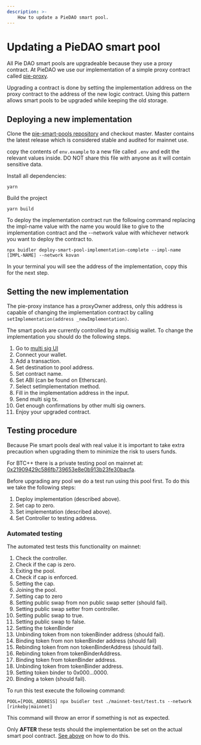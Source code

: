 ```yaml
---
description: >-
    How to update a PieDAO smart pool.
---
```



# Updating a PieDAO smart pool

All Pie DAO smart pools are upgradeable because they use a proxy contract. At PieDAO we use our implementation of a simple proxy contract called [pie-proxy](https://github.com/pie-dao/pie-proxy).

Upgrading a contract is done by setting the implementation address on the proxy contract to the address of the new logic contract. Using this pattern allows smart pools to be upgraded while keeping the old storage.

## Deploying a new implementation

Clone the [pie-smart-pools repository](https://github.com/pie-dao/pie-smart-pools) and checkout master. Master contains the latest release which is considered stable and audited for mainnet use.

copy the contents of ``env.example`` to a new file called ``.env`` and edit the relevant values inside. DO NOT share this file with anyone as it will contain sensitive data.

Install all dependencies:
```
yarn
```

Build the project
```
yarn build
```

To deploy the implementation contract run the following command replacing the impl-name value with the name you would like to give to the implementation contract and the --network value with whichever network you want to deploy the contract to.
```
npx buidler deploy-smart-pool-implementation-complete --impl-name [IMPL-NAME] --network kovan
```

In your terminal you will see the address of the implementation, copy this for the next step.

## Setting the new implementation

The pie-proxy instance has a proxyOwner address, only this address is capable of changing the implementation contract by calling ``setImplementation(address _newImplementation)``.

The smart pools are currently controlled by a multisig wallet. To change the implementation you should do the following steps.

1. Go to [multi sig UI](https://wallet.gnosis.pm/#/wallet/0x3bFdA5285416eB06Ebc8bc0aBf7d105813af06d0)
2. Connect your wallet.
3. Add a transaction.
4. Set destination to pool address.
5. Set contract name.
6. Set ABI (can be found on Etherscan).
7. Select setImplementation method.
8. Fill in the implementation address in the input.
9. Send multi sig tx.
10. Get enough confirmations by other multi sig owners.
11. Enjoy your upgraded contract.

## Testing procedure

Because Pie smart pools deal with real value it is important to take extra precaution when upgrading them to minimize the risk to users funds.

For BTC++ there is a private testing pool on mainnet at: [0x21909429c586fb739653e8e0b913b23fe30bacfa](https://etherscan.io/token/0x21909429c586fb739653e8e0b913b23fe30bacfa).

Before upgrading any pool we do a test run using this pool first. To do this we take the following steps:

1. Deploy implementation (described above).
2. Set cap to zero.
3. Set implementation (described above).
4. Set Controller to testing address.

### Automated testing

The automated test tests this functionality on mainnet:

1. Check the controller.
2. Check if the cap is zero.
3. Exiting the pool.
4. Check if cap is enforced.
5. Setting the cap.
6. Joining the pool.
7. Setting cap to zero
8. Setting public swap from non public swap setter (should fail).
9. Setting public swap setter from controller.
10. Setting public swap to true.
11. Setting public swap to false.
12. Setting the tokenBinder
13. Unbinding token from non tokenBinder address (should fail).
14. Binding token from non tokenBinder address (should fail)
15. Rebinding token from non tokenBinderAddress (should fail).
16. Rebinding token from tokenBinderAddress.
17. Binding token from tokenBinder address.
18. Unbinding token from tokenBinder address.
19. Setting token binder to 0x000...0000.
20. Binding a token (should fail).


To run this test execute the following command:

```
POOL=[POOL_ADDRESS] npx buidler test ./mainnet-test/test.ts --network [rinkeby|mainnet]
```

This command will throw an error if something is not as expected.

Only **AFTER** these tests should the implementation be set on the actual smart pool contract. [See above](#setting-new-implementation) on how to do this.